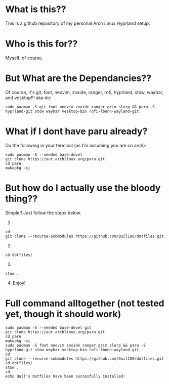 # What is this??
This is a github repository of my personal Arch Linux Hyprland setup.

# Who is this for??
Myself, of course.

# But What are the Dependancies??
Of course, it's git, foot, neovim, zoxide, ranger, rofi, hyprland, stow, waybar, and vesktop!!!
aka do:
```
sudo pacman -S git foot neovim zoxide ranger grim slurp && paru -S hyprland-git stow waybar vesktop-bin rofi-lbonn-wayland-git
```

# What if I dont have paru already?
Do the following in your terminal (as I'm assuming you are on arch):
```
sudo pacman -S --needed base-devel
git clone https://aur.archlinux.org/paru.git
cd paru
makepkg -si
```

# But how do I actually use the bloody thing??
Simple!! Just follow the steps below.

1. 
```
cd
git clone --recurse-submodules https://github.com/Quil180/dotfiles.git
```

2. 
```
cd dotfiles/
```

3. 
```
stow .
```

4. Enjoy!

# Full command alltogether (not tested yet, though it should work)
```
sudo pacman -S --needed base-devel git
git clone https://aur.archlinux.org/paru.git
cd paru
makepkg -si
sudo pacman -S foot neovim zoxide ranger grim slurp && paru -S hyprland-git stow waybar vesktop-bin rofi-lbonn-wayland-git
cd
git clone --recurse-submodules https://github.com/Quil180/dotfiles.git
cd dotfiles/
stow .
cd
echo Quil's Dotfiles have been succesfully installed!
```
